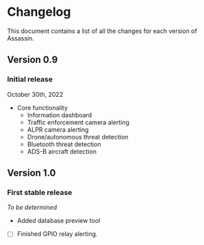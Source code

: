 # Changelog

This document contains a list of all the changes for each version of Assassin.

## Version 0.9

### Initial release

October 30th, 2022

- Core functionality
    - Information dashboard
    - Traffic enforcement camera alerting
    - ALPR camera alerting
    - Drone/autonomous threat detection
    - Bluetooth threat detection
    - ADS-B aircraft detection

## Version 1.0

### First stable release

*To be determined*

- Added database preview tool
- [ ] Finished GPIO relay alerting.
